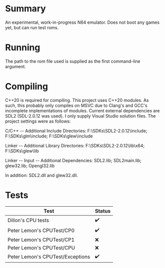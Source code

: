 # Summary
An experimental, work-in-progress N64 emulator. Does not boot any games yet, but can run test roms.

# Running
The path to the rom file used is supplied as the first command-line argument.

# Compiling
C++20 is required for compiling. This project uses C++20 modules. As such, this probably only compiles on MSVC due to Clang's and GCC's incomplete implementations of modules. Current external dependencies are SDL2 (SDL-2.0.12 was used). I only supply Visual Studio solution files. The project settings were as follows:

C/C++ -- Additional Include Directories:
F:\SDKs\SDL2-2.0.12\include; F:\SDKs\glm\include; F:\SDKs\glew\include

Linker -- Additional Library Directories:
F:\SDKs\SDL2-2.0.12\lib\x64; F:\SDKs\glew\lib

Linker -- Input -- Additional Dependencies:
SDL2.lib; SDL2main.lib; glew32.lib; Opengl32.lib

In addition: SDL2.dll and glew32.dll.

# Tests
| Test  | Status |
| ----- | ------ |
| Dillon's CPU tests | :heavy_check_mark: |
| Peter Lemon's CPUTest/CP0 | :heavy_check_mark: |
| Peter Lemon's CPUTest/CP1 | :x: |
| Peter Lemon's CPUTest/CPU | :x: |
| Peter Lemon's CPUTest/Exceptions | :heavy_check_mark: |